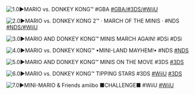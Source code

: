 <!--

<details>
<summary>layout: page
title: "MARIO vs. DONKEY KONG"
permalink: https://jeuxsf.github.io/JSF/nintendo/mariovsdk/

</details>
  
#### hidden field with metadata

-->

![1.0►MARIO vs. DONKEY KONG™ #GBA](https://www.mobygames.com/images/covers/l/39324-mario-vs-donkey-kong-game-boy-advance-front-cover.png)
[#GBA/#3DS/#WiiU]()

![2.0►MARIO vs. DONKEY KONG 2™ · MARCH OF THE MINIS · #NDS](https://www.mobygames.com/images/covers/l/70830-mario-vs-donkey-kong-2-march-of-the-minis-nintendo-ds-front-cover.jpg)
[#NDS/#WiiU]()

![3.0►MARIO AND DONKEY KONG™ MINIS MARCH AGAIN! #DSi](https://www.mobygames.com/images/covers/l/178517-mario-vs-donkey-kong-minis-march-again-nintendo-dsi-front-cover.jpg)
#DSi

![4.0►MARIO vs. DONKEY KONG™ ▪MINI-LAND MAYHEM!▪ #NDS](https://www.mobygames.com/images/covers/l/215432-mario-vs-donkey-kong-mini-land-mayhem-nintendo-ds-front-cover.png)
[#NDS]()

![5.0►MARIO AND DONKEY KONG™ MINIS ON THE MOVE #3DS](https://www.mobygames.com/images/covers/l/497244-mario-and-donkey-kong-minis-on-the-move-nintendo-3ds-front-cover.jpg)
[#3DS]()

![6.0►MARIO vs. DONKEY KONG™ TIPPING STARS #3DS](https://www.mobygames.com/images/covers/l/497247-mario-vs-donkey-kong-tipping-stars-nintendo-3ds-front-cover.jpg)
[#WiiU]() [#3DS]()

![7.0►MINI-MARIO & Friends amiibo ■CHALLENGE■ #WiiU](https://www.mobygames.com/images/promo/original/508ebe4c7ee248d7ba34c6df878e06ff.jpg)
[#WiiU]()
